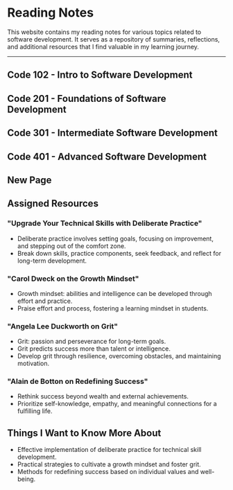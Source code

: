 # Reading Notes

This website contains my reading notes for various topics related to software development. It serves as a repository of summaries, reflections, and additional resources that I find valuable in my learning journey.

---

## Code 102 - Intro to Software Development



## Code 201 - Foundations of Software Development



## Code 301 - Intermediate Software Development



## Code 401 - Advanced Software Development

## New Page

## Assigned Resources

### "Upgrade Your Technical Skills with Deliberate Practice"

- Deliberate practice involves setting goals, focusing on improvement, and stepping out of the comfort zone.
- Break down skills, practice components, seek feedback, and reflect for long-term development.

### "Carol Dweck on the Growth Mindset"

- Growth mindset: abilities and intelligence can be developed through effort and practice.
- Praise effort and process, fostering a learning mindset in students.

### "Angela Lee Duckworth on Grit"

- Grit: passion and perseverance for long-term goals.
- Grit predicts success more than talent or intelligence.
- Develop grit through resilience, overcoming obstacles, and maintaining motivation.

### "Alain de Botton on Redefining Success"

- Rethink success beyond wealth and external achievements.
- Prioritize self-knowledge, empathy, and meaningful connections for a fulfilling life.

## Things I Want to Know More About

- Effective implementation of deliberate practice for technical skill development.
- Practical strategies to cultivate a growth mindset and foster grit.
- Methods for redefining success based on individual values and well-being.
